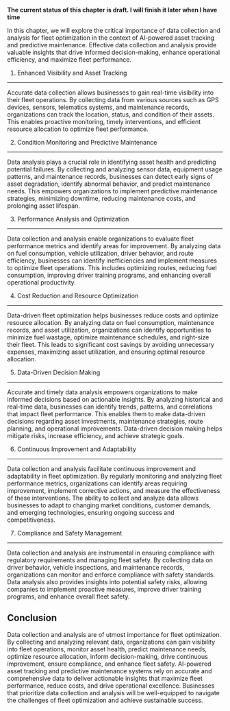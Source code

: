 **The current status of this chapter is draft. I will finish it later when I have time**

In this chapter, we will explore the critical importance of data collection and analysis for fleet optimization in the context of AI-powered asset tracking and predictive maintenance. Effective data collection and analysis provide valuable insights that drive informed decision-making, enhance operational efficiency, and maximize fleet performance.

1. Enhanced Visibility and Asset Tracking
-----------------------------------------

Accurate data collection allows businesses to gain real-time visibility into their fleet operations. By collecting data from various sources such as GPS devices, sensors, telematics systems, and maintenance records, organizations can track the location, status, and condition of their assets. This enables proactive monitoring, timely interventions, and efficient resource allocation to optimize fleet performance.

2. Condition Monitoring and Predictive Maintenance
--------------------------------------------------

Data analysis plays a crucial role in identifying asset health and predicting potential failures. By collecting and analyzing sensor data, equipment usage patterns, and maintenance records, businesses can detect early signs of asset degradation, identify abnormal behavior, and predict maintenance needs. This empowers organizations to implement predictive maintenance strategies, minimizing downtime, reducing maintenance costs, and prolonging asset lifespan.

3. Performance Analysis and Optimization
----------------------------------------

Data collection and analysis enable organizations to evaluate fleet performance metrics and identify areas for improvement. By analyzing data on fuel consumption, vehicle utilization, driver behavior, and route efficiency, businesses can identify inefficiencies and implement measures to optimize fleet operations. This includes optimizing routes, reducing fuel consumption, improving driver training programs, and enhancing overall operational productivity.

4. Cost Reduction and Resource Optimization
-------------------------------------------

Data-driven fleet optimization helps businesses reduce costs and optimize resource allocation. By analyzing data on fuel consumption, maintenance records, and asset utilization, organizations can identify opportunities to minimize fuel wastage, optimize maintenance schedules, and right-size their fleet. This leads to significant cost savings by avoiding unnecessary expenses, maximizing asset utilization, and ensuring optimal resource allocation.

5. Data-Driven Decision Making
------------------------------

Accurate and timely data analysis empowers organizations to make informed decisions based on actionable insights. By analyzing historical and real-time data, businesses can identify trends, patterns, and correlations that impact fleet performance. This enables them to make data-driven decisions regarding asset investments, maintenance strategies, route planning, and operational improvements. Data-driven decision making helps mitigate risks, increase efficiency, and achieve strategic goals.

6. Continuous Improvement and Adaptability
------------------------------------------

Data collection and analysis facilitate continuous improvement and adaptability in fleet optimization. By regularly monitoring and analyzing fleet performance metrics, organizations can identify areas requiring improvement, implement corrective actions, and measure the effectiveness of these interventions. The ability to collect and analyze data allows businesses to adapt to changing market conditions, customer demands, and emerging technologies, ensuring ongoing success and competitiveness.

7. Compliance and Safety Management
-----------------------------------

Data collection and analysis are instrumental in ensuring compliance with regulatory requirements and managing fleet safety. By collecting data on driver behavior, vehicle inspections, and maintenance records, organizations can monitor and enforce compliance with safety standards. Data analysis also provides insights into potential safety risks, allowing companies to implement proactive measures, improve driver training programs, and enhance overall fleet safety.

Conclusion
----------

Data collection and analysis are of utmost importance for fleet optimization. By collecting and analyzing relevant data, organizations can gain visibility into fleet operations, monitor asset health, predict maintenance needs, optimize resource allocation, inform decision-making, drive continuous improvement, ensure compliance, and enhance fleet safety. AI-powered asset tracking and predictive maintenance systems rely on accurate and comprehensive data to deliver actionable insights that maximize fleet performance, reduce costs, and drive operational excellence. Businesses that prioritize data collection and analysis will be well-equipped to navigate the challenges of fleet optimization and achieve sustainable success.
